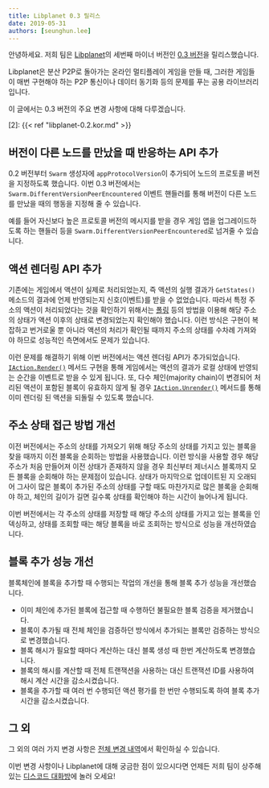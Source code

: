 ```yaml
---
title: Libplanet 0.3 릴리스
date: 2019-05-31
authors: [seunghun.lee]
---
```


안녕하세요. 저희 팀은 [Libplanet]의 세번째 마이너 버전인 [0.3 버전][1]을 릴리스했습니다.

Libplanet은 분산 P2P로 돌아가는 온라인 멀티플레이 게임을 만들 때, 그러한 게임들이 매번 구현해야 하는 P2P 통신이나 데이터 동기화 등의 문제를 푸는 공용 라이브러리입니다.

이 글에서는 0.3 버전의 주요 변경 사항에 대해 다루겠습니다.


[Libplanet]: https://libplanet.io/
[1]: https://github.com/planetarium/libplanet/releases/tag/0.3.0
[2]: {{< ref "libplanet-0.2.kor.md" >}}


버전이 다른 노드를 만났을 때 반응하는 API 추가
--------------------------------------------

0.2 버전부터 `Swarm` 생성자에 `appProtocolVersion`이 추가되어 노드의 프로토콜 버전을 지정하도록 했습니다.
이번 0.3 버전에서는 `Swarm.DifferentVersionPeerEncountered` 이벤트 핸들러를 통해 버전이 다른
노드를 만났을 때의 행동을 지정해 줄 수 있습니다.

예를 들어 자신보다 높은 프로토콜 버전의 메시지를 받을 경우 게임 앱을 업그레이드하도록 하는 핸들러 등을
`Swarm.DifferentVersionPeerEncountered`로 넘겨줄 수 있습니다.


액션 렌더링 API 추가
--------------------

기존에는 게임에서 액션이 실제로 처리되었는지, 즉 액션의 실행 결과가 `GetStates()` 메소드의 결과에 언제 반영되는지 신호(이벤트)를 받을 수 없었습니다.
따라서 특정 주소의 액션이 처리되었다는 것을 확인하기 위해서는 [폴링][3] 등의 방법을 이용해 해당 주소의 상태가 액션 이후의 상태로 변경되었는지 확인해야 했습니다.
이런 방식은 구현이 복잡하고 번거로울 뿐 아니라 액션의 처리가 확인될 때까지 주소의 상태를 수차례 가져와야 하므로 성능적인 측면에서도 문제가 있습니다.

이런 문제를 해결하기 위해 이번 버전에서는 액션 렌더링 API가 추가되었습니다. 
[`IAction.Render()`][4] 메서드 구현을 통해 게임에서는 액션의 결과가 로컬 상태에 반영되는 순간을 이벤트로 받을 수 있게 됩니다.
또, 다수 체인(majority chain)이 변경되어 처리된 액션이 포함된 블록이 유효하지 않게 될 경우 [`IAction.Unrender()`][5] 메서드를 통해 이미 렌더링 된 액션을 되돌릴 수 있도록 했습니다.

[3]: https://ko.wikipedia.org/wiki/폴링_(컴퓨터_과학)
[4]: https://docs.libplanet.io/0.3.0/api/Libplanet.Action.IAction.html#Libplanet_Action_IAction_Render_Libplanet_Action_IActionContext_Libplanet_Action_IAccountStateDelta_
[5]: https://docs.libplanet.io/0.3.0/api/Libplanet.Action.IAction.html#Libplanet_Action_IAction_Unrender_Libplanet_Action_IActionContext_Libplanet_Action_IAccountStateDelta_


주소 상태 접근 방법 개선
------------------------

이전 버전에서는 주소의 상태를 가져오기 위해 해당 주소의 상태를 가지고 있는 블록을 찾을 때까지 이전 블록을 순회하는 방법을 사용했습니다.
이런 방식을 사용할 경우 해당 주소가 처음 만들어져 이전 상태가 존재하지 않을 경우
최신부터 제너시스 블록까지 모든 블록을 순회해야 하는 문제점이 있습니다.
상태가 마지막으로 업데이트된 지 오래되어 그사이 많은 블록이 추가된 주소의 상태를 구할 때도 마찬가지로 많은 블록을 순회해야 하고,
체인의 길이가 길면 길수록 상태를 확인해야 하는 시간이 늘어나게 됩니다.

이번 버전에서는 각 주소의 상태를 저장할 때 해당 주소의 상태를 가지고 있는 블록을 인덱싱하고,
상태를 조회할 때는 해당 블록을 바로 조회하는 방식으로 성능을 개선하였습니다.


블록 추가 성능 개선
------------------

블록체인에 블록을 추가할 때 수행되는 작업의 개선을 통해 블록 추가 성능을 개선했습니다.

- 이미 체인에 추가된 블록에 접근할 때 수행하던 불필요한 블록 검증을 제거했습니다.
- 블록이 추가될 때 전체 체인을 검증하던 방식에서 추가되는 블록만 검증하는 방식으로 변경했습니다.
- 블록 해시가 필요할 때마다 계산하는 대신 블록 생성 때 한번 계산하도록 변경했습니다.
- 블록의 해시를 계산할 때 전체 트랜잭션을 사용하는 대신 트랜잭션 ID를 사용하여 해시 계산 시간을 감소시켰습니다.
- 블록을 추가할 때 여러 번 수행되던 액션 평가를 한 번만 수행되도록 하여 블록 추가 시간을 감소시켰습니다.


그 외
----

그 외의 여러 가지 변경 사항은 [전체 변경 내역][1]에서 확인하실 수 있습니다.

이번 변경 사항이나 Libplanet에 대해 궁금한 점이 있으시다면 언제든 저희 팀이 상주해 있는 [디스코드 대화방][6]에 놀러 오세요!

[6]: https://discord.gg/ue9fgc3

